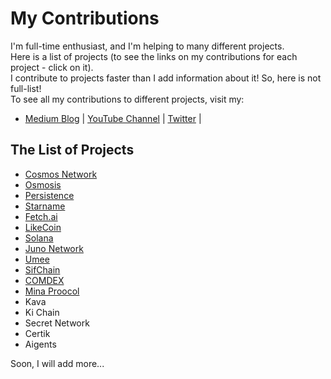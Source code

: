 # My Contributions

I'm full-time enthusiast, and I'm helping to many different projects. <br />
Here is a list of projects (to see the links on my contributions for each project - click on it). <br />
I contribute to projects faster than I add information about it! So, here is not full-list! <br />
To see all my contributions to different projects, visit my:
 - [Medium Blog](https://antropocosmist.medium.com/) | [YouTube Channel](https://www.youtube.com/c/posthuman) | [Twitter](https://twitter.com/ponimajushij) |
 
## The List of Projects
- [Cosmos Network](https://github.com/Antropocosmist/My-Contributions/blob/main/cosmos.md)
- [Osmosis](https://github.com/Antropocosmist/My-Contributions/blob/main/osmosis.md)
- [Persistence](https://github.com/Antropocosmist/My-Contributions/blob/main/persistence.md)
- [Starname](https://github.com/Antropocosmist/My-Contributions/blob/main/starname.md)
- [Fetch.ai](https://github.com/Antropocosmist/My-Contributions/blob/main/fetchAI.md)
- [LikeCoin](https://github.com/Antropocosmist/My-Contributions/blob/main/LikeCoin.md)
- [Solana](https://github.com/Antropocosmist/My-Contributions/blob/main/solana.md)
- [Juno Network](https://github.com/Antropocosmist/My-Contributions/blob/main/juno.md)
- [Umee](https://github.com/Antropocosmist/My-Contributions/blob/main/Umee.md)
- [SifChain](https://github.com/Antropocosmist/My-Contributions/blob/main/SifChain.md)
- [COMDEX](https://github.com/Antropocosmist/My-Contributions/blob/main/Comdex.md)
- [Mina Proocol](https://github.com/Antropocosmist/My-Contributions/blob/main/MinaProtocol.md)
- Kava
- Ki Chain
- Secret Network
- Certik
- Aigents

Soon, I will add more...  <br />
